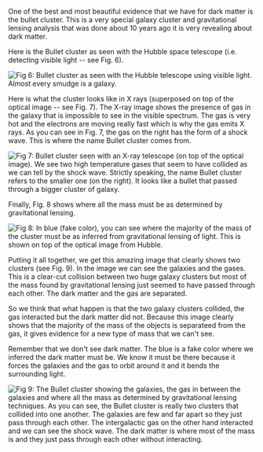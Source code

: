 One of the best and most beautiful evidence that we have for dark matter is the bullet cluster. This is a very special galaxy cluster and gravitational lensing analysis that was done about 10 years ago it is very revealing about dark matter.

Here is the Bullet cluster as seen with the Hubble space telescope (i.e. detecting visible light -- see Fig. 6).

![](https://online.science.psu.edu/sites/default/files/phys010/W15future/276170main_bulletcluster_HI-1.jpg "Fig 6: Bullet cluster as seen with the Hubble telescope using visible light. Almost every smudge is a galaxy. ")

Here is what the cluster looks like in X rays (superposed on top of the optical image -- see Fig. 7). The X-ray image shows the presence of gas in the galaxy that is impossible to see in the visible spectrum. The gas is very hot and the electrons are moving really fast which is why the gas emits X rays. As you can see in Fig. 7, the gas on the right has the form of a shock wave. This is where the name Bullet cluster comes from.

![](https://online.science.psu.edu/sites/default/files/phys010/W15future/1e0657ox.jpg "Fig 7: Bullet cluster seen with an X-ray telescope (on top of the optical image). We see two high temperature gases that seem to have collided as we can tell by the shock wave. Strictly speaking, the name Bullet cluster refers to the smaller one (on the right). It looks like a bullet that passed through a bigger cluster of galaxy.")

Finally, Fig. 8 shows where all the mass must be as determined by gravitational lensing.

![](https://online.science.psu.edu/sites/default/files/phys010/W15future/1e0657od.jpg "Fig 8: In blue (fake color), you can see where the majority of the mass of the cluster must be as inferred from gravitational lensing of light. This is shown on top of the optical image from Hubble. ")

Putting it all together, we get this amazing image that clearly shows two clusters (see Fig. 9). In the image we can see the galaxies and the gases. This is a clear-cut collision between two huge galaxy clusters but most of the mass found by gravitational lensing just seemed to have passed through each other. The dark matter and the gas are separated.

So we think that what happen is that the two galaxy clusters collided, the gas interacted but the dark matter did not. Because this image clearly shows that the majority of the mass of the objects is separateed from the gas, it gives evidence for a new type of mass that we can't see.

Remember that we don't see dark matter. The blue is a fake color where we inferred the dark matter must be. We know it must be there because it forces the galaxies and the gas to orbit around it and it bends the surrounding light.

![](https://online.science.psu.edu/sites/default/files/phys010/W15future/1e0657odx.jpg "Fig 9: The Bullet cluster showing the galaxies, the gas in between the galaxies and where all the mass as determined by gravitational lensing techniques. As you can see, the Bullet cluster is really two clusters that collided into one another. The galaxies are few and far apart so they just pass through each other. The intergalactic gas on the other hand interacted and we can see the shock wave. The dark matter is where most of the mass is and they just pass through each other without interacting.")